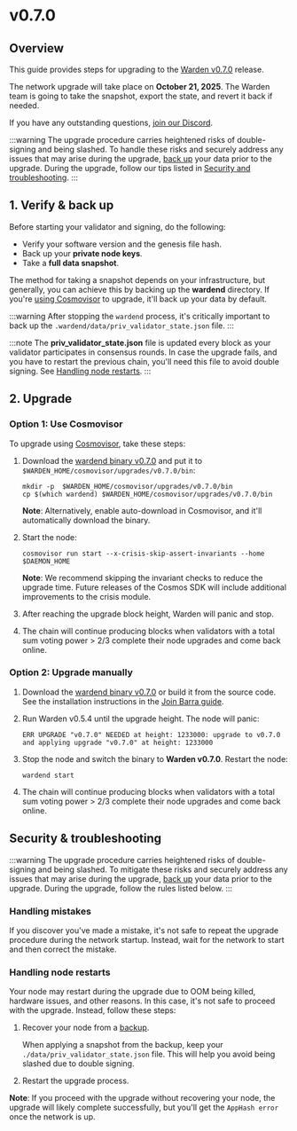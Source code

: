 ﻿---
sidebar_position: 1
---

# v0.7.0

## Overview

This guide provides steps for upgrading to the [Warden v0.7.0](https://github.com/warden-protocol/wardenprotocol/releases/tag/v0.7.0) release.

The network upgrade will take place on **October 21, 2025**. The Warden team is going to take the snapshot, export the state, and revert it back if needed.

If you have any outstanding questions, [join our Discord](https://discord.com/invite/wardenprotocol).

:::warning
The upgrade procedure carries heightened risks of double-signing and being slashed. To handle these risks and securely address any issues that may arise during the upgrade, [back up](#1-verify--back-up) your data prior to the upgrade. During the upgrade, follow our tips listed in [Security and troubleshooting](#security--troubleshooting).
:::

## 1. Verify & back up

Before starting your validator and signing, do the following:

- Verify your software version and the genesis file hash.
- Back up your **private node keys**.
- Take a **full data snapshot**.

The method for taking a snapshot depends on your infrastructure, but generally, you can achieve this by backing up the **wardend** directory. If you're [using Cosmovisor](#option-1-use-cosmovisor) to upgrade, it'll back up your data by default.

:::warning
After stopping the `wardend` process, it's critically important to back up the `.wardend/data/priv_validator_state.json` file.
:::

:::note
The **priv_validator_state.json** file is updated every block as your validator participates in consensus rounds. In case the upgrade fails, and you have to restart the previous chain, you'll need this file to avoid double signing. See [Handling node restarts](#handling-node-restarts).
:::

## 2. Upgrade

### Option 1: Use Cosmovisor

To upgrade using [Cosmovisor](https://pkg.go.dev/cosmossdk.io/tools/cosmovisor), take these steps:

1. Download the [wardend binary v0.7.0](https://github.com/warden-protocol/wardenprotocol/releases/tag/v0.7.0) and put it to `$WARDEN_HOME/cosmovisor/upgrades/v0.7.0/bin`:

   ```shell
   mkdir -p  $WARDEN_HOME/cosmovisor/upgrades/v0.7.0/bin
   cp $(which wardend) $WARDEN_HOME/cosmovisor/upgrades/v0.7.0/bin
   ```

   **Note**: Alternatively, enable auto-download in Cosmovisor, and it'll automatically download the binary.

2. Start the node:

   ```shell
   cosmovisor run start --x-crisis-skip-assert-invariants --home $DAEMON_HOME
   ```

   **Note**: We recommend skipping the invariant checks to reduce the upgrade time. Future releases of the Cosmos SDK will include additional improvements to the crisis module.

3. After reaching the upgrade block height, Warden will panic and stop.

4. The chain will continue producing blocks when validators with a total sum voting power > 2/3 complete their node upgrades and come back online.

### Option 2: Upgrade manually

1. Download the [wardend binary v0.7.0](https://github.com/warden-protocol/wardenprotocol/releases/tag/v0.7.0) or build it from the source code. See the installation instructions in the [Join Barra guide](../join-barra#1-install-the-binary).

2. Run Warden v0.5.4 until the upgrade height. The node will panic:

   ```shell
   ERR UPGRADE "v0.7.0" NEEDED at height: 1233000: upgrade to v0.7.0 and applying upgrade "v0.7.0" at height: 1233000
   ```

3. Stop the node and switch the binary to **Warden v0.7.0**. Restart the node:

   ```shell
   wardend start
   ```

4. The chain will continue producing blocks when validators with a total sum voting power > 2/3 complete their node upgrades and come back online.

## Security & troubleshooting

:::warning
The upgrade procedure carries heightened risks of double-signing and being slashed. To mitigate these risks and securely address any issues that may arise during the upgrade, [back up](#1-verify--back-up) your data prior to the upgrade. During the upgrade, follow the rules listed below.
:::

### Handling mistakes

If you discover you've made a mistake, it's not safe to repeat the upgrade procedure during the network startup. Instead, wait for the network to start and then correct the mistake.

### Handling node restarts

Your node may restart during the upgrade due to OOM being killed, hardware issues, and other reasons. In this case, it's not safe to proceed with the upgrade. Instead, follow these steps:

1. Recover your node from a [backup](#1-verify--back-up).

   When applying a snapshot from the backup, keep your `./data/priv_validator_state.json` file. This will help you avoid being slashed due to double signing.

2. Restart the upgrade process.

**Note**: If you proceed with the upgrade without recovering your node, the upgrade will likely complete successfully, but you'll get the `AppHash error` once the network is up.
